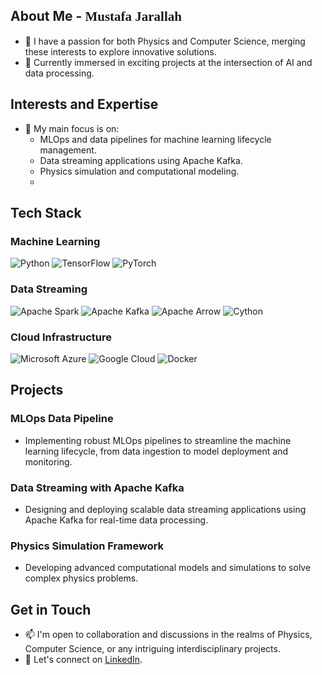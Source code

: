 ## About Me - <span style="font-family: 'Comic Sans MS', cursive;">Mustafa Jarallah</span>
- 👀 I have a passion for both Physics and Computer Science, merging these interests to explore innovative solutions.
- 🌱 Currently immersed in exciting projects at the intersection of AI and data processing.

## Interests and Expertise
- 🚀 My main focus is on:
  - MLOps and data pipelines for machine learning lifecycle management.
  - Data streaming applications using Apache Kafka.
  - Physics simulation and computational modeling.
  - 
## Tech Stack

### Machine Learning
![Python](https://img.shields.io/badge/Python-3776AB?style=for-the-badge&logo=python&logoColor=white)
![TensorFlow](https://img.shields.io/badge/TensorFlow-FF6F00?style=for-the-badge&logo=tensorflow&logoColor=white)
![PyTorch](https://img.shields.io/badge/PyTorch-EE4C2C?style=for-the-badge&logo=pytorch&logoColor=white)

### Data Streaming
![Apache Spark](https://img.shields.io/badge/Apache%20Spark-E25A1C?style=for-the-badge&logo=apachespark&logoColor=white)
![Apache Kafka](https://img.shields.io/badge/Apache%20Kafka-231F20?style=for-the-badge&logo=apachekafka&logoColor=white)
![Apache Arrow](https://img.shields.io/badge/Apache%20Arrow-00BFFF?style=for-the-badge&logo=apachearrow&logoColor=white)
![Cython](https://img.shields.io/badge/Cython-3776AB?style=for-the-badge&logo=cython&logoColor=white)

### Cloud Infrastructure
![Microsoft Azure](https://img.shields.io/badge/Microsoft%20Azure-0078D4?style=for-the-badge&logo=microsoftazure&logoColor=white)
![Google Cloud](https://img.shields.io/badge/Google%20Cloud-4285F4?style=for-the-badge&logo=googlecloud&logoColor=white)
![Docker](https://img.shields.io/badge/Docker-2496ED?style=for-the-badge&logo=docker&logoColor=white)

## Projects

### MLOps Data Pipeline
- Implementing robust MLOps pipelines to streamline the machine learning lifecycle, from data ingestion to model deployment and monitoring.

### Data Streaming with Apache Kafka
- Designing and deploying scalable data streaming applications using Apache Kafka for real-time data processing.

### Physics Simulation Framework
- Developing advanced computational models and simulations to solve complex physics problems.

## Get in Touch
- 📫 I'm open to collaboration and discussions in the realms of Physics, Computer Science, or any intriguing interdisciplinary projects.
- 💼 Let's connect on [LinkedIn](https://www.linkedin.com/in/mustafa-jarallah/).



<!---
majarall/majarall is a ✨ special ✨ repository because its `README.md` (this file) appears on your GitHub profile.
You can click the Preview link to take a look at your changes.
--->
